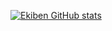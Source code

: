 [![Ekiben GitHub stats](https://github-readme-stats.vercel.app/api?username=Ekiben)](https://github.com/anuraghazra/github-readme-stats)
